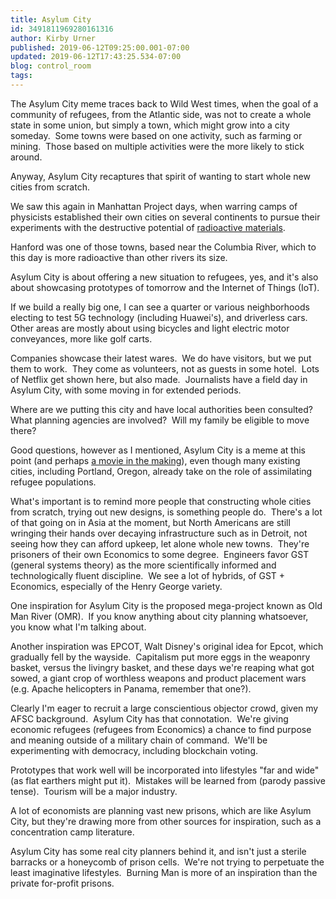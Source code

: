 ```yaml
---
title: Asylum City
id: 3491811969280161316
author: Kirby Urner
published: 2019-06-12T09:25:00.001-07:00
updated: 2019-06-12T17:43:25.534-07:00
blog: control_room
tags: 
---
```


The Asylum City meme traces back to Wild West times, when the goal of a community of refugees, from the Atlantic side, was not to create a whole state in some union, but simply a town, which might grow into a city someday.  Some towns were based on one activity, such as farming or mining.  Those based on multiple activities were the more likely to stick around.

Anyway, Asylum City recaptures that spirit of wanting to start whole new cities from scratch.

We saw this again in Manhattan Project days, when warring camps of physicists established their own cities on several continents to pursue their experiments with the destructive potential of [radioactive materials](https://nbviewer.jupyter.org/github/4dsolutions/School_of_Tomorrow/blob/master/isotope_decay.ipynb).

Hanford was one of those towns, based near the Columbia River, which to this day is more radioactive than other rivers its size.

Asylum City is about offering a new situation to refugees, yes, and it's also about showcasing prototypes of tomorrow and the Internet of Things (IoT).

If we build a really big one, I can see a quarter or various neighborhoods electing to test 5G technology (including Huawei's), and driverless cars.  Other areas are mostly about using bicycles and light electric motor conveyances, more like golf carts.

Companies showcase their latest wares.  We do have visitors, but we put them to work.  They come as volunteers, not as guests in some hotel.  Lots of Netflix get shown here, but also made.  Journalists have a field day in Asylum City, with some moving in for extended periods.

Where are we putting this city and have local authorities been consulted?  What planning agencies are involved?  Will my family be eligible to move there?

Good questions, however as I mentioned, Asylum City is a meme at this point (and perhaps [a movie in the making](https://medium.com/@kirbyurner/asylum-city-the-movie-9c2e243f7fd6)), even though many existing cities, including Portland, Oregon, already take on the role of assimilating refugee populations.

What's important is to remind more people that constructing whole cities from scratch, trying out new designs, is something people do.  There's a lot of that going on in Asia at the moment, but North Americans are still wringing their hands over decaying infrastructure such as in Detroit, not seeing how they can afford upkeep, let alone whole new towns.  They're prisoners of their own Economics to some degree.  Engineers favor GST (general systems theory) as the more scientifically informed and technologically fluent discipline.  We see a lot of hybrids, of GST + Economics, especially of the Henry George variety.

One inspiration for Asylum City is the proposed mega-project known as Old Man River (OMR).  If you know anything about city planning whatsoever, you know what I'm talking about.

Another inspiration was EPCOT, Walt Disney's original idea for Epcot, which gradually fell by the wayside.  Capitalism put more eggs in the weaponry basket, versus the livingry basket, and these days we're reaping what got sowed, a giant crop of worthless weapons and product placement wars (e.g. Apache helicopters in Panama, remember that one?).

Clearly I'm eager to recruit a large conscientious objector crowd, given my AFSC background.  Asylum City has that connotation.  We're giving economic refugees (refugees from Economics) a chance to find purpose and meaning outside of a military chain of command.  We'll be experimenting with democracy, including blockchain voting.

Prototypes that work well will be incorporated into lifestyles "far and wide" (as flat earthers might put it).  Mistakes will be learned from (parody passive tense).  Tourism will be a major industry.

A lot of economists are planning vast new prisons, which are like Asylum City, but they're drawing more from other sources for inspiration, such as a concentration camp literature.

Asylum City has some real city planners behind it, and isn't just a sterile barracks or a honeycomb of prison cells.  We're not trying to perpetuate the least imaginative lifestyles.  Burning Man is more of an inspiration than the private for-profit prisons.